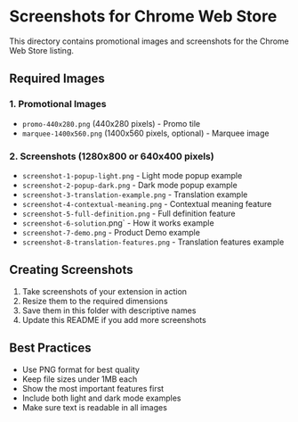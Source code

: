 # Screenshots for Chrome Web Store

This directory contains promotional images and screenshots for the Chrome Web Store listing.

## Required Images

### 1. Promotional Images
- `promo-440x280.png` (440x280 pixels) - Promo tile
- `marquee-1400x560.png` (1400x560 pixels, optional) - Marquee image

### 2. Screenshots (1280x800 or 640x400 pixels)
- `screenshot-1-popup-light.png` - Light mode popup example
- `screenshot-2-popup-dark.png` - Dark mode popup example
- `screenshot-3-translation-example.png` - Translation example
- `screenshot-4-contextual-meaning.png` - Contextual meaning feature
- `screenshot-5-full-definition.png` - Full definition feature
- `screenshot-6-solution`.png` - How it works example
- `screenshot-7-demo.png` - Product Demo example
- `screenshot-8-translation-features.png` - Translation features example

## Creating Screenshots

1. Take screenshots of your extension in action
2. Resize them to the required dimensions
3. Save them in this folder with descriptive names
4. Update this README if you add more screenshots

## Best Practices

- Use PNG format for best quality
- Keep file sizes under 1MB each
- Show the most important features first
- Include both light and dark mode examples
- Make sure text is readable in all images
